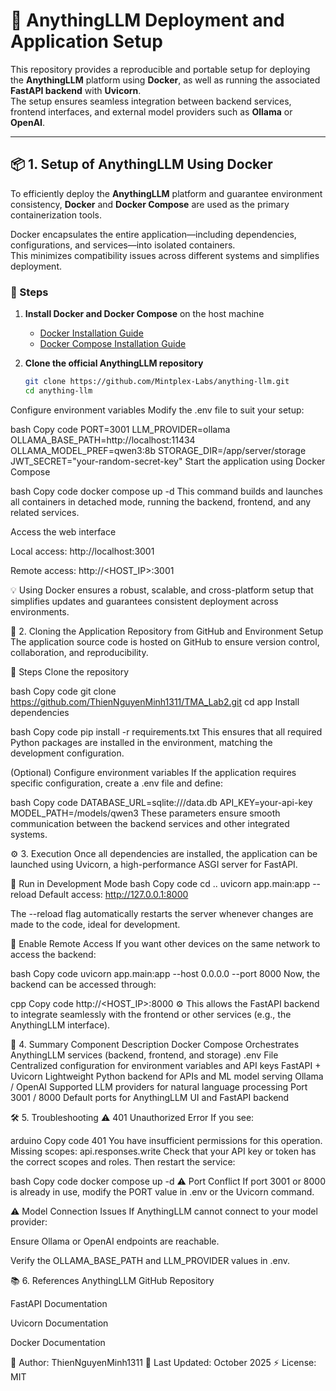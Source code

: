 # 🚀 AnythingLLM Deployment and Application Setup

This repository provides a reproducible and portable setup for deploying the **AnythingLLM** platform using **Docker**, as well as running the associated **FastAPI backend** with **Uvicorn**.  
The setup ensures seamless integration between backend services, frontend interfaces, and external model providers such as **Ollama** or **OpenAI**.

---

## 📦 1. Setup of AnythingLLM Using Docker

To efficiently deploy the **AnythingLLM** platform and guarantee environment consistency, **Docker** and **Docker Compose** are used as the primary containerization tools.

Docker encapsulates the entire application—including dependencies, configurations, and services—into isolated containers.  
This minimizes compatibility issues across different systems and simplifies deployment.

### 🧩 Steps

1. **Install Docker and Docker Compose** on the host machine  
   - [Docker Installation Guide](https://docs.docker.com/get-docker/)  
   - [Docker Compose Installation Guide](https://docs.docker.com/compose/install/)

2. **Clone the official AnythingLLM repository**
   ```bash
   git clone https://github.com/Mintplex-Labs/anything-llm.git
   cd anything-llm
Configure environment variables
Modify the .env file to suit your setup:

bash
Copy code
PORT=3001
LLM_PROVIDER=ollama
OLLAMA_BASE_PATH=http://localhost:11434
OLLAMA_MODEL_PREF=qwen3:8b
STORAGE_DIR=/app/server/storage
JWT_SECRET="your-random-secret-key"
Start the application using Docker Compose

bash
Copy code
docker compose up -d
This command builds and launches all containers in detached mode, running the backend, frontend, and any related services.

Access the web interface

Local access: http://localhost:3001

Remote access: http://<HOST_IP>:3001

💡 Using Docker ensures a robust, scalable, and cross-platform setup that simplifies updates and guarantees consistent deployment across environments.

🧠 2. Cloning the Application Repository from GitHub and Environment Setup
The application source code is hosted on GitHub to ensure version control, collaboration, and reproducibility.

🧩 Steps
Clone the repository

bash
Copy code
git clone https://github.com/ThienNguyenMinh1311/TMA_Lab2.git
cd app
Install dependencies

bash
Copy code
pip install -r requirements.txt
This ensures that all required Python packages are installed in the environment, matching the development configuration.

(Optional) Configure environment variables
If the application requires specific configuration, create a .env file and define:

bash
Copy code
DATABASE_URL=sqlite:///data.db
API_KEY=your-api-key
MODEL_PATH=/models/qwen3
These parameters ensure smooth communication between the backend services and other integrated systems.

⚙️ 3. Execution
Once all dependencies are installed, the application can be launched using Uvicorn, a high-performance ASGI server for FastAPI.

🧩 Run in Development Mode
bash
Copy code
cd ..
uvicorn app.main:app --reload
Default access: http://127.0.0.1:8000

The --reload flag automatically restarts the server whenever changes are made to the code, ideal for development.

🧩 Enable Remote Access
If you want other devices on the same network to access the backend:

bash
Copy code
uvicorn app.main:app --host 0.0.0.0 --port 8000
Now, the backend can be accessed through:

cpp
Copy code
http://<HOST_IP>:8000
⚙️ This allows the FastAPI backend to integrate seamlessly with the frontend or other services (e.g., the AnythingLLM interface).

🧾 4. Summary
Component	Description
Docker Compose	Orchestrates AnythingLLM services (backend, frontend, and storage)
.env File	Centralized configuration for environment variables and API keys
FastAPI + Uvicorn	Lightweight Python backend for APIs and ML model serving
Ollama / OpenAI	Supported LLM providers for natural language processing
Port 3001 / 8000	Default ports for AnythingLLM UI and FastAPI backend

🛠️ 5. Troubleshooting
⚠️ 401 Unauthorized Error
If you see:

arduino
Copy code
401 You have insufficient permissions for this operation. Missing scopes: api.responses.write
Check that your API key or token has the correct scopes and roles.
Then restart the service:

bash
Copy code
docker compose up -d
⚠️ Port Conflict
If port 3001 or 8000 is already in use, modify the PORT value in .env or the Uvicorn command.

⚠️ Model Connection Issues
If AnythingLLM cannot connect to your model provider:

Ensure Ollama or OpenAI endpoints are reachable.

Verify the OLLAMA_BASE_PATH and LLM_PROVIDER values in .env.

📚 6. References
AnythingLLM GitHub Repository

FastAPI Documentation

Uvicorn Documentation

Docker Documentation

🧩 Author: ThienNguyenMinh1311
📅 Last Updated: October 2025
⚡ License: MIT
